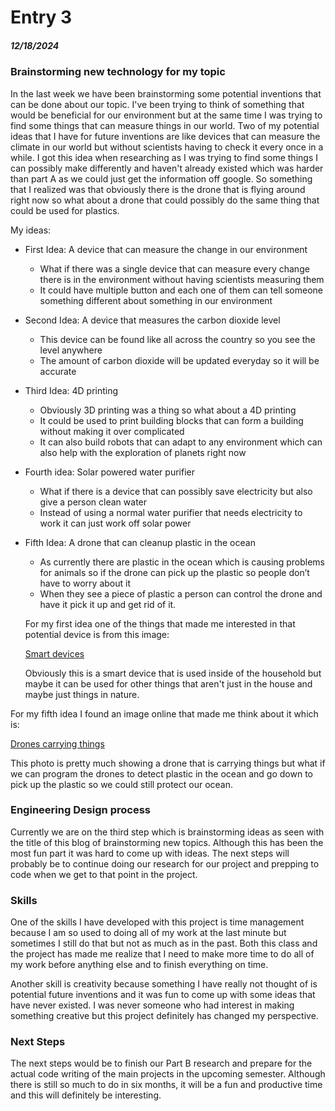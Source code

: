 # Entry 3
##### 12/18/2024

### Brainstorming new technology for my topic
In the last week we have been brainstorming some potential inventions that can be done about our topic. I've been trying to think of something that would be beneficial for our environment but at the same time I was trying to find some things that can measure things in our world. Two of my potential ideas that I have for future inventions are like devices that can measure the climate in our world but without scientists having to check it every once in a while. I got this idea when researching as I was trying to find some things I can possibly make differently and haven't already existed which was harder than part A as we could just get the information off google. So something that I realized was that obviously there is the drone that is flying around right now so what about a drone that could possibly do the same thing that could be used for plastics.

My ideas:
* First Idea: A device that can measure the change in our environment
   * What if there was a single device that can measure every change there is in the environment without having scientists measuring them
   * It could have multiple button and each one of them can tell someone something different about something in our environment
* Second Idea: A device that measures the carbon dioxide level
   * This device can be found like all across the country so you see the level anywhere
   * The amount of carbon dioxide will be updated everyday so it will be accurate
* Third Idea: 4D printing
   * Obviously 3D printing was a thing so what about a 4D printing
   * It could be used to print building blocks that can form a building without making it over complicated
   * It can also build robots that can adapt to any environment which can also help with the exploration of planets right now
* Fourth idea: Solar powered water purifier
   * What if there is a device that can possibly save electricity but also give a person clean water
   * Instead of using a normal water purifier that needs electricity to work it can just work off solar power
* Fifth Idea: A drone that can cleanup plastic in the ocean
   * As currently there are plastic in the ocean which is causing problems for animals so if the drone can pick up the plastic so people don’t have to worry about it
   * When they see a piece of plastic a person can control the drone and have it pick it up and get rid of it.

  For my first idea one of the things that made me interested in that potential device is from this image:
  
  [Smart devices](https://gettecla.com/cdn/shop/articles/583690618_612x389.jpg?v=1511367361)

  Obviously this is a smart device that is used inside of the household but maybe it can be used for other things that aren't just in the house and maybe just things in nature.

For my fifth idea I found an image online that made me think about it which is:

[Drones carrying things](https://encrypted-tbn0.gstatic.com/images?q=tbn:ANd9GcTmlv_7b92LwRtafseUWC6CMmsooR3mWa3NYw&s)

This photo is pretty much showing a drone that is carrying things but what if we can program the drones to detect plastic in the ocean and go down to pick up the plastic so we could still protect our ocean. 

### Engineering Design process
Currently we are on the third step which is brainstorming ideas as seen with the title of this blog of brainstorming new topics. Although this has been the most fun part it was hard to come up with ideas. The next steps will probably be to continue doing our research for our project and prepping to code when we get to that point in the project. 
### Skills
One of the skills I have developed with this project is time management because I am so used to doing all of my work at the last minute but sometimes I still do that but not as much as in the past. Both this class and the project has made me realize that I need to make more time to do all of my work before anything else and to finish everything on time. 

Another skill is creativity because something I have really not thought of is potential future inventions and it was fun to come up with some ideas that have never existed. I was never someone who had interest in making something creative but this project definitely has changed my perspective. 
### Next Steps
The next steps would be to finish our Part B research and prepare for the actual code writing of the main projects in the upcoming semester. Although there is still so much to do in six months, it will be a fun and productive time and this will definitely be interesting. 
